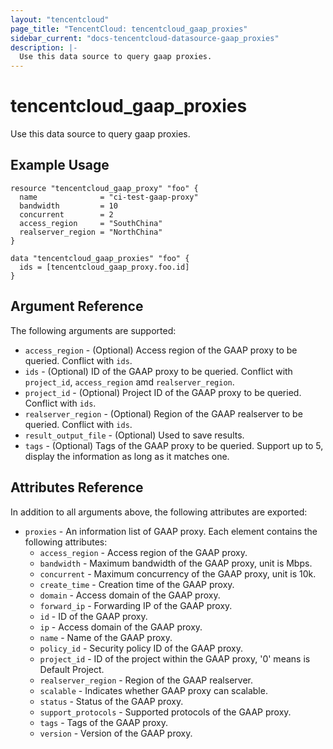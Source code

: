 ```yaml
---
layout: "tencentcloud"
page_title: "TencentCloud: tencentcloud_gaap_proxies"
sidebar_current: "docs-tencentcloud-datasource-gaap_proxies"
description: |-
  Use this data source to query gaap proxies.
---
```


# tencentcloud_gaap_proxies

Use this data source to query gaap proxies.

## Example Usage

```hcl
resource "tencentcloud_gaap_proxy" "foo" {
  name              = "ci-test-gaap-proxy"
  bandwidth         = 10
  concurrent        = 2
  access_region     = "SouthChina"
  realserver_region = "NorthChina"
}

data "tencentcloud_gaap_proxies" "foo" {
  ids = [tencentcloud_gaap_proxy.foo.id]
}
```

## Argument Reference

The following arguments are supported:

* `access_region` - (Optional) Access region of the GAAP proxy to be queried. Conflict with `ids`.
* `ids` - (Optional) ID of the GAAP proxy to be queried. Conflict with `project_id`, `access_region` amd `realserver_region`.
* `project_id` - (Optional) Project ID of the GAAP proxy to be queried. Conflict with `ids`.
* `realserver_region` - (Optional) Region of the GAAP realserver to be queried. Conflict with `ids`.
* `result_output_file` - (Optional) Used to save results.
* `tags` - (Optional) Tags of the GAAP proxy to be queried. Support up to 5, display the information as long as it matches one.

## Attributes Reference

In addition to all arguments above, the following attributes are exported:

* `proxies` - An information list of GAAP proxy. Each element contains the following attributes:
  * `access_region` - Access region of the GAAP proxy.
  * `bandwidth` - Maximum bandwidth of the GAAP proxy, unit is Mbps.
  * `concurrent` - Maximum concurrency of the GAAP proxy, unit is 10k.
  * `create_time` - Creation time of the GAAP proxy.
  * `domain` - Access domain of the GAAP proxy.
  * `forward_ip` - Forwarding IP of the GAAP proxy.
  * `id` - ID of the GAAP proxy.
  * `ip` - Access domain of the GAAP proxy.
  * `name` - Name of the GAAP proxy.
  * `policy_id` - Security policy ID of the GAAP proxy.
  * `project_id` - ID of the project within the GAAP proxy, '0' means is Default Project.
  * `realserver_region` - Region of the GAAP realserver.
  * `scalable` - Indicates whether GAAP proxy can scalable.
  * `status` - Status of the GAAP proxy.
  * `support_protocols` - Supported protocols of the GAAP proxy.
  * `tags` - Tags of the GAAP proxy.
  * `version` - Version of the GAAP proxy.


